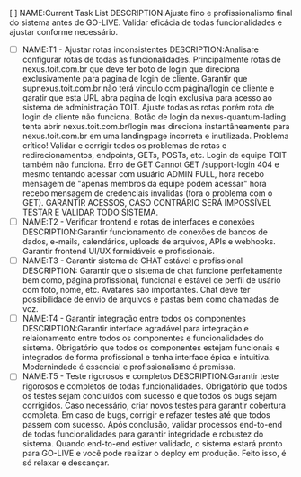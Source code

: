 [ ] NAME:Current Task List DESCRIPTION:Ajuste fino e profissionalismo final do sistema antes de GO-LIVE. Validar eficácia de todas funcionalidades e ajustar conforme necessário.
-[ ] NAME:T1 - Ajustar rotas inconsistentes DESCRIPTION:Analisare configurar rotas de todas as funcionalidades. Principalmente rotas de nexus.toit.com.br que deve ter boto de login que direciona exclusivamente para pagina de login de cliente. Garantir que supnexus.toit.com.br não terá vinculo com página/login de cliente e garatir que esta URL abra pagina de login exclusiva para acesso ao sistema de administração TOIT. Ajuste todas as rotas porém rota de login de cliente não funciona. Botão de login da nexus-quantum-lading tenta abrir nexus.toit.com.br/login mas direciona instantâneamente para nexus.toit.com.br em uma landingpage incorreta e inutilizada. Problema crítico! Validar e corrigir todos os problemas de rotas e redirecionamentos, endpoints, GETs, POSTs, etc. Login de equipe TOIT também não funciona. Erro de GET Cannot GET /support-login 404 e mesmo tentando acessar com usuário ADMIN FULL, hora recebo mensagem de "apenas membros da equipe podem acessar" hora recebo mensagem de credenciais inválidas (fora o problema com o GET). GARANTIR ACESSOS, CASO CONTRÁRIO SERÁ IMPOSSÍVEL TESTAR E VALIDAR TODO SISTEMA.
-[ ] NAME:T2 - Verificar frontend e rotas de interfaces e conexões DESCRIPTION:Garantir funcionamento de conexões de bancos de dados, e-mails, calendários, uploads de arquivos, APIs e webhooks. Garantir frontend UI/UX formidáveis e profissionais.
-[ ] NAME:T3 - Garantir sistema de CHAT estável e profissional DESCRIPTION: Garantir que o sistema de chat funcione perfeitamente bem como, página profissional, funcional e estável de perfil de usário com foto, nome, etc. Avatares são importantes. Chat deve ter possibilidade de envio de arquivos e pastas bem como chamadas de voz.
-[ ] NAME:T4 - Garantir integração entre todos os componentes DESCRIPTION:Garantir interface agradável para integração e relaionamento entre todos os componentes e funcionalidades do sistema. Obrigatório que todos os componentes estejam funcionais e integrados de forma profissional e tenha interface épica e intuitiva. Modernindade é essencial e profissionalismo é premissa.
-[ ] NAME:T5 - Teste rigorosos e completos DESCRIPTION:Garantir teste rigorosos e completos de todas funcionalidades. Obrigatório que todos os testes sejam concluídos com sucesso e que todos os bugs sejam corrigidos. Caso necessário, criar novos testes para garantir cobertura completa. Em caso de bugs, corrigir e refazer testes até que todos passem com sucesso. Após conclusão, validar processos end-to-end de todas funcionalidades para garantir integridade e robustez do sistema. Quando end-to-end estiver validado, o sistema estará pronto para GO-LIVE e você pode realizar o deploy em produção. Feito isso, é só relaxar e descançar.
